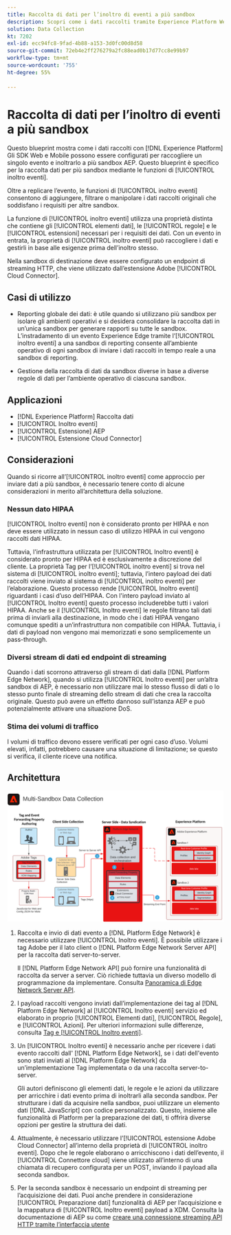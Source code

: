 ```yaml
---
title: Raccolta di dati per l’inoltro di eventi a più sandbox
description: Scopri come i dati raccolti tramite Experience Platform Web SDK e Mobile SDK possono essere configurati in modo da raccogliere un singolo evento e inoltrarlo a più sandbox Experience Platform.
solution: Data Collection
kt: 7202
exl-id: ecc94fc8-9fad-4b88-a153-3d0fc00d8d58
source-git-commit: 72eb4e2ff276279a2fc88ead0b17d77cc8e99b97
workflow-type: tm+mt
source-wordcount: '755'
ht-degree: 55%

---
```


# Raccolta di dati per l’inoltro di eventi a più sandbox

Questo blueprint mostra come i dati raccolti con [!DNL Experience Platform] Gli SDK Web e Mobile possono essere configurati per raccogliere un singolo evento e inoltrarlo a più sandbox AEP. Questo blueprint è specifico per la raccolta dati per più sandbox mediante le funzioni di [!UICONTROL inoltro eventi].

Oltre a replicare l’evento, le funzioni di [!UICONTROL inoltro eventi] consentono di aggiungere, filtrare o manipolare i dati raccolti originali che soddisfano i requisiti per altre sandbox.

La funzione di [!UICONTROL inoltro eventi] utilizza una proprietà distinta che contiene gli [!UICONTROL elementi dati], le [!UICONTROL regole] e le [!UICONTROL estensioni] necessari per i requisiti dei dati. Con un evento in entrata, la proprietà di [!UICONTROL inoltro eventi] può raccogliere i dati e gestirli in base alle esigenze prima dell’inoltro stesso.

Nella sandbox di destinazione deve essere configurato un endpoint di streaming HTTP, che viene utilizzato dall’estensione Adobe [!UICONTROL Cloud Connector].

## Casi di utilizzo

* Reporting globale dei dati: è utile quando si utilizzano più sandbox per isolare gli ambienti operativi e si desidera consolidare la raccolta dati in un’unica sandbox per generare rapporti su tutte le sandbox. L’instradamento di un evento Experience Edge tramite l’[!UICONTROL inoltro eventi] a una sandbox di reporting consente all’ambiente operativo di ogni sandbox di inviare i dati raccolti in tempo reale a una sandbox di reporting.

* Gestione della raccolta di dati da sandbox diverse in base a diverse regole di dati per l’ambiente operativo di ciascuna sandbox.

## Applicazioni

* [!DNL Experience Platform] Raccolta dati
* [!UICONTROL Inoltro eventi]
* [!UICONTROL Estensione] AEP
* [!UICONTROL Estensione Cloud Connector]

## Considerazioni

Quando si ricorre all’[!UICONTROL inoltro eventi] come approccio per inviare dati a più sandbox, è necessario tenere conto di alcune considerazioni in merito all’architettura della soluzione.

### Nessun dato HIPAA

[!UICONTROL Inoltro eventi] non è considerato pronto per HIPAA e non deve essere utilizzato in nessun caso di utilizzo HIPAA in cui vengono raccolti dati HIPAA.

Tuttavia, l&#39;infrastruttura utilizzata per [!UICONTROL Inoltro eventi] è considerato pronto per HIPAA ed è esclusivamente a discrezione del cliente. La proprietà Tag per l’[!UICONTROL inoltro eventi] si trova nel sistema di [!UICONTROL inoltro eventi]; tuttavia, l’intero payload dei dati raccolti viene inviato al sistema di [!UICONTROL inoltro eventi] per l’elaborazione. Questo processo rende [!UICONTROL Inoltro eventi] riguardanti i casi d’uso dell’HIPAA. Con l&#39;intero payload inviato al [!UICONTROL Inoltro eventi] questo processo includerebbe tutti i valori HIPAA. Anche se il [!UICONTROL Inoltro eventi] le regole filtrano tali dati prima di inviarli alla destinazione, in modo che i dati HIPAA vengano comunque spediti a un’infrastruttura non compatibile con HIPAA. Tuttavia, i dati di payload non vengono mai memorizzati e sono semplicemente un pass-through.

### Diversi stream di dati ed endpoint di streaming

Quando i dati scorrono attraverso gli stream di dati dalla [!DNL Platform Edge Network], quando si utilizza [!UICONTROL Inoltro eventi] per un’altra sandbox di AEP, è necessario non utilizzare mai lo stesso flusso di dati o lo stesso punto finale di streaming dello stream di dati che crea la raccolta originale. Questo può avere un effetto dannoso sull’istanza AEP e può potenzialmente attivare una situazione DoS.

### Stima dei volumi di traffico

I volumi di traffico devono essere verificati per ogni caso d’uso. Volumi elevati, infatti, potrebbero causare una situazione di limitazione; se questo si verifica, il cliente riceve una notifica.

## Architettura

![ [!UICONTROL Inoltro eventi per più sandbox]](assets/multi-sandbox-data-collection.png)

1. Raccolta e invio di dati evento a [!DNL Platform Edge Network] è necessario utilizzare [!UICONTROL Inoltro eventi]. È possibile utilizzare i tag Adobe per il lato client o [!DNL Platform Edge Network Server API] per la raccolta dati server-to-server.

   Il [!DNL Platform Edge Network API] può fornire una funzionalità di raccolta da server a server. Ciò richiede tuttavia un diverso modello di programmazione da implementare. Consulta [Panoramica di Edge Network Server API](https://experienceleague.adobe.com/docs/experience-platform/edge-network-server-api/overview.html?lang=it).

1. I payload raccolti vengono inviati dall’implementazione dei tag al [!DNL Platform Edge Network] al [!UICONTROL Inoltro eventi] servizio ed elaborato in proprio [!UICONTROL Elementi dati], [!UICONTROL Regole], e [!UICONTROL Azioni]. Per ulteriori informazioni sulle differenze, consulta [Tag e [!UICONTROL Inoltro eventi]](https://experienceleague.adobe.com/docs/experience-platform/tags/event-forwarding/overview.html?lang=it#differences-from-tags).

1. Un [!UICONTROL Inoltro eventi] è necessario anche per ricevere i dati evento raccolti dall&#39; [!DNL Platform Edge Network], se i dati dell&#39;evento sono stati inviati al [!DNL Platform Edge Network] da un’implementazione Tag implementata o da una raccolta server-to-server.

   Gli autori definiscono gli elementi dati, le regole e le azioni da utilizzare per arricchire i dati evento prima di inoltrarli alla seconda sandbox. Per strutturare i dati da acquisire nella sandbox, puoi utilizzare un elemento dati [!DNL JavaScript] con codice personalizzato. Questo, insieme alle funzionalità di Platform per la preparazione dei dati, ti offrirà diverse opzioni per gestire la struttura dei dati.

1. Attualmente, è necessario utilizzare l’[!UICONTROL estensione Adobe Cloud Connector] all’interno della proprietà di [!UICONTROL inoltro eventi]. Dopo che le regole elaborano o arricchiscono i dati dell’evento, il [!UICONTROL Connettore cloud] viene utilizzato all’interno di una chiamata di recupero configurata per un POST, inviando il payload alla seconda sandbox.

1. Per la seconda sandbox è necessario un endpoint di streaming per l’acquisizione dei dati. Puoi anche prendere in considerazione [!UICONTROL Preparazione dati] funzionalità di AEP per l’acquisizione e la mappatura di [!UICONTROL Inoltro eventi] payload a XDM. Consulta la documentazione di AEP su come [creare una connessione streaming API HTTP tramite l’interfaccia utente](https://experienceleague.adobe.com/docs/experience-platform/sources/ui-tutorials/create/streaming/http.html?lang=it)
